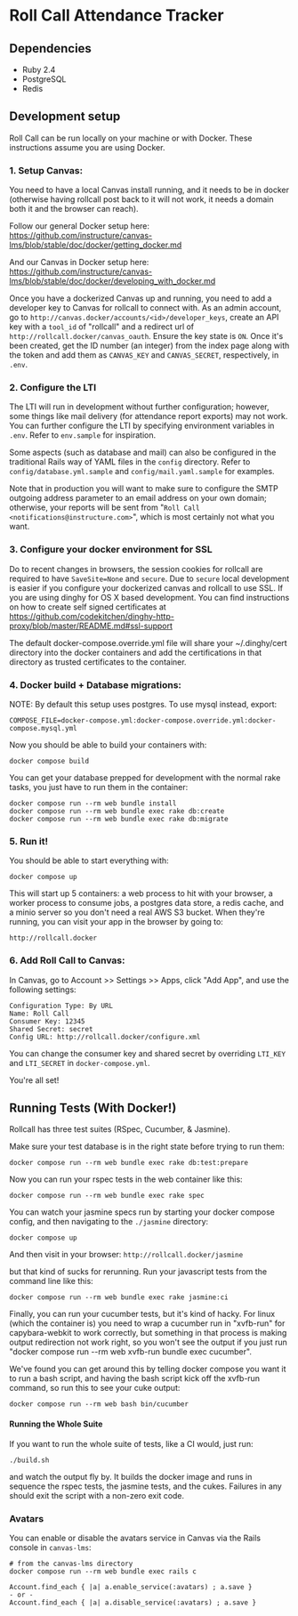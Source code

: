 # Roll Call Attendance Tracker

## Dependencies

- Ruby 2.4
- PostgreSQL
- Redis

## Development setup

Roll Call can be run locally on your machine or with Docker. These instructions
assume you are using Docker.

### 1. Setup Canvas:

You need to have a local Canvas install running, and it needs to be in
docker (otherwise having rollcall post back to it will not work, it needs
a domain both it and the browser can reach).

Follow our general Docker setup here:
https://github.com/instructure/canvas-lms/blob/stable/doc/docker/getting_docker.md

And our Canvas in Docker setup here:
https://github.com/instructure/canvas-lms/blob/stable/doc/docker/developing_with_docker.md

Once you have a dockerized Canvas up and running, you need to add a
developer key to Canvas for rollcall to connect with. As an admin
account, go to `http://canvas.docker/accounts/<id>/developer_keys`,
create an API key with a `tool_id` of "rollcall" and a redirect url of
`http://rollcall.docker/canvas_oauth`. Ensure the key state is `ON`.
Once it's been created, get the ID number (an integer) from the index
page along with the token and add them as `CANVAS_KEY` and
`CANVAS_SECRET`, respectively, in `.env`.

### 2. Configure the LTI

The LTI will run in development without further configuration; however, some
things like mail delivery (for attendance report exports) may not work. You can
further configure the LTI by specifying environment variables in `.env`. Refer
to `env.sample` for inspiration.

Some aspects (such as database and mail) can also be configured in the
traditional Rails way of YAML files in the `config` directory. Refer to
`config/database.yml.sample` and `config/mail.yaml.sample` for examples.

Note that in production you will want to make sure to configure the SMTP
outgoing address parameter to an email address on your own domain; otherwise,
your reports will be sent from "`Roll Call <notifications@instructure.com>`",
which is most certainly not what you want.

### 3. Configure your docker environment for SSL

Do to recent changes in browsers, the session cookies for rollcall are required to have `SaveSite=None` and `secure`.
Due to `secure` local development is easier if you configure your dockerized canvas and rollcall to use SSL. If you are
using dinghy for OS X based development. You can find instructions on how to create self signed certificates at
https://github.com/codekitchen/dinghy-http-proxy/blob/master/README.md#ssl-support

The default docker-compose.override.yml file will share your ~/.dinghy/cert directory into the docker containers and add
the certifications in that directory as trusted certificates to the container.

### 4. Docker build + Database migrations:

NOTE: By default this setup uses postgres. To use mysql instead, export:

    COMPOSE_FILE=docker-compose.yml:docker-compose.override.yml:docker-compose.mysql.yml

Now you should be able to build your containers with:

    docker compose build

You can get your database prepped for development with the normal
rake tasks, you just have to run them in the container:

    docker compose run --rm web bundle install
    docker compose run --rm web bundle exec rake db:create
    docker compose run --rm web bundle exec rake db:migrate

### 5. Run it!

You should be able to start everything with:

    docker compose up

This will start up 5 containers: a web process to hit with your browser, a
worker process to consume jobs, a postgres data store, a redis cache, and a
minio server so you don't need a real AWS S3 bucket. When they're running, you
can visit your app in the browser by going to:

`http://rollcall.docker`

### 6. Add Roll Call to Canvas:

In Canvas, go to Account >> Settings >> Apps, click "Add App", and use the following settings:

    Configuration Type: By URL
    Name: Roll Call
    Consumer Key: 12345
    Shared Secret: secret
    Config URL: http://rollcall.docker/configure.xml

You can change the consumer key and shared secret by overriding `LTI_KEY` and `LTI_SECRET`
in `docker-compose.yml`.

You're all set!

## Running Tests (With Docker!)

Rollcall has three test suites (RSpec, Cucumber, & Jasmine).

Make sure your test database is in the right state before trying to run them:

    docker compose run --rm web bundle exec rake db:test:prepare

Now you can run your rspec tests in the web container like this:

    docker compose run --rm web bundle exec rake spec

You can watch your jasmine specs run by starting your docker compose config, and then navigating to the `./jasmine` directory:

    docker compose up

And then visit in your browser: `http://rollcall.docker/jasmine`

but that kind of sucks for rerunning. Run your javascript tests from the command line like this:

    docker compose run --rm web bundle exec rake jasmine:ci

Finally, you can run your cucumber tests, but it's kind of hacky. For linux
(which the container is) you need to wrap a cucumber run in "xvfb-run" for
capybara-webkit to work correctly, but something in that process is
making output redirection not work right, so you won't see the output if you
just run "docker compose run --rm web xvfb-run bundle exec cucumber".

We've found you can get around this by telling docker compose you want it to run
a bash script, and having the bash script kick off the xvfb-run command,
so run this to see your cuke output:

    docker compose run --rm web bash bin/cucumber

#### Running the Whole Suite

If you want to run the whole suite of tests, like a CI would, just run:

    ./build.sh

and watch the output fly by. It builds the docker image and runs in sequence the rspec tests,
the jasmine tests, and the cukes. Failures in any should exit the script with a non-zero exit code.

### Avatars

You can enable or disable the avatars service in Canvas via the Rails console in `canvas-lms`:

    # from the canvas-lms directory
    docker compose run --rm web bundle exec rails c

    Account.find_each { |a| a.enable_service(:avatars) ; a.save }
    - or -
    Account.find_each { |a| a.disable_service(:avatars) ; a.save }
